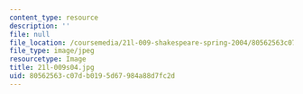 ```yaml
---
content_type: resource
description: ''
file: null
file_location: /coursemedia/21l-009-shakespeare-spring-2004/80562563c07db0195d67984a88d7fc2d_21l-009s04.jpg
file_type: image/jpeg
resourcetype: Image
title: 21l-009s04.jpg
uid: 80562563-c07d-b019-5d67-984a88d7fc2d
---
```

